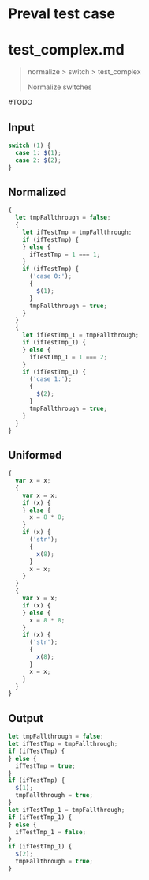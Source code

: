# Preval test case

# test_complex.md

> normalize > switch > test_complex
>
> Normalize switches

#TODO

## Input

`````js filename=intro
switch (1) {
  case 1: $(1);
  case 2: $(2);
}
`````

## Normalized

`````js filename=intro
{
  let tmpFallthrough = false;
  {
    let ifTestTmp = tmpFallthrough;
    if (ifTestTmp) {
    } else {
      ifTestTmp = 1 === 1;
    }
    if (ifTestTmp) {
      ('case 0:');
      {
        $(1);
      }
      tmpFallthrough = true;
    }
  }
  {
    let ifTestTmp_1 = tmpFallthrough;
    if (ifTestTmp_1) {
    } else {
      ifTestTmp_1 = 1 === 2;
    }
    if (ifTestTmp_1) {
      ('case 1:');
      {
        $(2);
      }
      tmpFallthrough = true;
    }
  }
}
`````

## Uniformed

`````js filename=intro
{
  var x = x;
  {
    var x = x;
    if (x) {
    } else {
      x = 8 * 8;
    }
    if (x) {
      ('str');
      {
        x(8);
      }
      x = x;
    }
  }
  {
    var x = x;
    if (x) {
    } else {
      x = 8 * 8;
    }
    if (x) {
      ('str');
      {
        x(8);
      }
      x = x;
    }
  }
}
`````

## Output

`````js filename=intro
let tmpFallthrough = false;
let ifTestTmp = tmpFallthrough;
if (ifTestTmp) {
} else {
  ifTestTmp = true;
}
if (ifTestTmp) {
  $(1);
  tmpFallthrough = true;
}
let ifTestTmp_1 = tmpFallthrough;
if (ifTestTmp_1) {
} else {
  ifTestTmp_1 = false;
}
if (ifTestTmp_1) {
  $(2);
  tmpFallthrough = true;
}
`````
